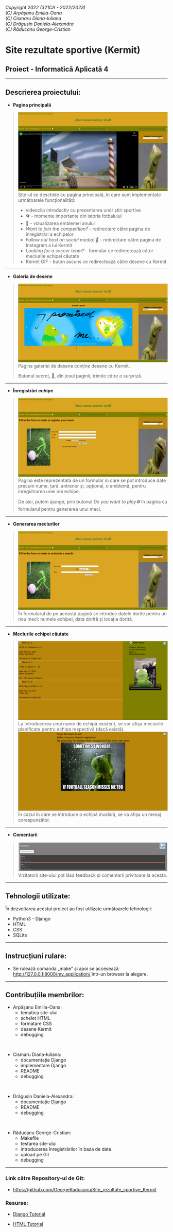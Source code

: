 *Copyright 2022  (321CA - 2022/2023)* <br />
*(C) Arpășanu Emilia-Oana* <br />
*(C) Cismaru Diana-Iuliana* <br />
*(C) Drăgușin Daniela-Alexandra* <br />
*(C) Răducanu George-Cristian*

# Site rezultate sportive (Kermit)
## Proiect - Informatică Aplicată 4
---

## Descrierea proiectului:

* **Pagina principală**
> <img alt=" " src="screenshots/pagina_principala.png" title=" "/>
> Site-ul se deschide cu pagina principală, în care sunt implementate următoarele funcționalități:
>
> * videoclip introductiv cu prezentarea unor știri sportive
> * ⚽ -  momente importante din istoria fotbalului
> * 🥅 - vizualizarea emblemei anului
> * *Want to join the competition?* - redirectare către pagina de înregistrări a echipelor
> * *Follow out host on social media! 🐸* - redirectare către pagina de Instagram a lui Kermit
> * *Looking for a soccer team?* - formular ce redirectează către meciurile echipei căutate
> * Kermit GIF - buton ascuns ce redirectează către desene cu Kermit
---

* **Galeria de desene**
> <img alt=" " src="screenshots/art_gallery.png" title=" "/>
> Pagina galeriei de desene conține desene cu Kermit.
>
> Butonul secret, 🐸, din josul paginii, trimite către o surpriză.
---

* **Înregistrări echipe**
> <img alt=" " src="screenshots/inregistrari_echipe.png" title=" "/>
> Pagina este reprezentată de un formular în care se pot introduce date precum nume, țară, antrenor și, opțional, o emblemă, pentru înregistrarea unei noi echipe.
>
> De aici, putem ajunge, prin butonul *Do you want to play⚽* în pagina cu formularul pentru generarea unui meci.
---

* **Generarea meciurilor**
> <img alt=" " src="screenshots/generare_meciuri.png" title=" "/>
> În formularul de pe această pagină se introduc datele dorite pentru un nou meci: numele echipei, data dorită și locația dorită.
---

* **Meciurile echipei căutate**
> <img alt=" " src="screenshots/afisare_meciuri.png" title=" "/>
> La introducerea unui nume de echipă existent, se vor afișa meciurile planificate pentru echipa respectivă (dacă există).
> <img alt=" " src="screenshots/echipa_invalida.png" title=" "/>
> În cazul în care se introduce o echipă invalidă, se va afișa un mesaj corespunzător.
---

* **Comentarii**
> <img alt=" " src="screenshots/comentarii.png" title=" "/>
> Vizitatorii site-ului pot lăsa feedback și comentarii privitoare la acesta.

---
## Tehnologii utilizate:
În dezvoltarea acestui proiect au fost utilizate următoarele tehnologii:

* Python3 - Django
* HTML
* CSS
* SQLite

---
## Instrucțiuni rulare:
* Se rulează comanda „make” și apoi se accesează http://127.0.0.1:8000/my_application/ într-un browser la alegere.

---
## Contribuțiile membrilor:
* Arpășanu Emilia-Oana:
    * tematica site-ului
    * schelet HTML
    * formatare CSS
    * desene Kermit
    * debugging <br />
 <br />

* Cismaru Diana-Iuliana:
    * documentație Django
    * implementare Django
    * README
    * debugging  <br />
 <br />

* Drăgușin Daniela-Alexandra:
    * documentație Django
    * README
    * debugging <br />
 <br />

* Răducanu George-Cristian:
    * Makefile
    * testarea site-ului
    * introducerea înregistrărilor în baza de date
    * upload pe Git
    * debugging

---
### Link către Repository-ul de Git: 
* https://github.com/GeorgeRaducanu/Site_rezultate_sportive_Kermit

 ### Resurse:
 * [Django Tutorial](https://www.w3schools.com/django/index.php)
 
 * [HTML Tutorial](https://www.w3schools.com/html/)
